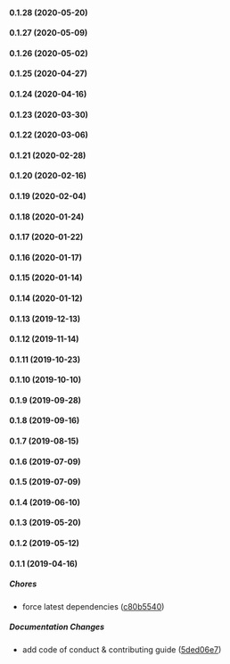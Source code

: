 #### 0.1.28 (2020-05-20)

#### 0.1.27 (2020-05-09)

#### 0.1.26 (2020-05-02)

#### 0.1.25 (2020-04-27)

#### 0.1.24 (2020-04-16)

#### 0.1.23 (2020-03-30)

#### 0.1.22 (2020-03-06)

#### 0.1.21 (2020-02-28)

#### 0.1.20 (2020-02-16)

#### 0.1.19 (2020-02-04)

#### 0.1.18 (2020-01-24)

#### 0.1.17 (2020-01-22)

#### 0.1.16 (2020-01-17)

#### 0.1.15 (2020-01-14)

#### 0.1.14 (2020-01-12)

#### 0.1.13 (2019-12-13)

#### 0.1.12 (2019-11-14)

#### 0.1.11 (2019-10-23)

#### 0.1.10 (2019-10-10)

#### 0.1.9 (2019-09-28)

#### 0.1.8 (2019-09-16)

#### 0.1.7 (2019-08-15)

#### 0.1.6 (2019-07-09)

#### 0.1.5 (2019-07-09)

#### 0.1.4 (2019-06-10)

#### 0.1.3 (2019-05-20)

#### 0.1.2 (2019-05-12)

#### 0.1.1 (2019-04-16)

##### Chores

*  force latest dependencies ([c80b5540](https://github.com/lykmapipo/rate-limit-mongoose/commit/c80b55401e78603c1967fc965b309e4973a2e9c2))

##### Documentation Changes

*  add code of conduct & contributing guide ([5ded06e7](https://github.com/lykmapipo/rate-limit-mongoose/commit/5ded06e704af7d2632e1322430823b76ef609cd6))

